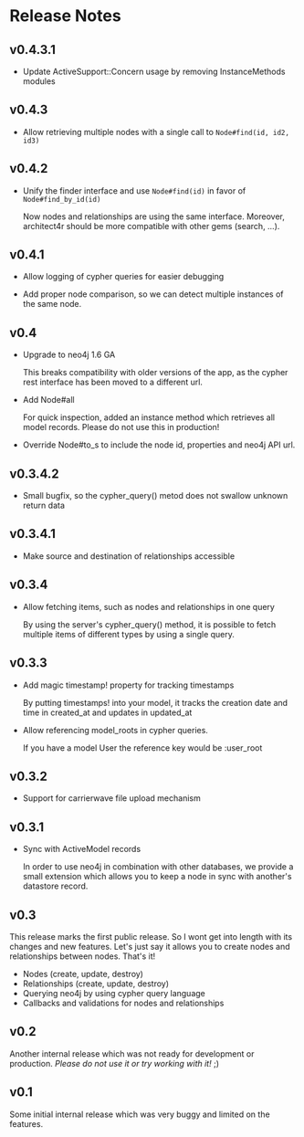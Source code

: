 # Release Notes

## v0.4.3.1

* Update ActiveSupport::Concern usage by removing InstanceMethods modules


## v0.4.3

* Allow retrieving multiple nodes with a single call to ```Node#find(id, id2, id3)```

## v0.4.2

* Unify the finder interface and use ```Node#find(id)``` in favor of ```Node#find_by_id(id)```

  Now nodes and relationships are using the same interface. Moreover, architect4r should be 
  more compatible with other gems (search, …).

## v0.4.1

* Allow logging of cypher queries for easier debugging

* Add proper node comparison, so we can detect multiple instances of the same node.

## v0.4

* Upgrade to neo4j 1.6 GA

  This breaks compatibility with older versions of the app, as the cypher rest interface
  has been moved to a different url.

* Add Node#all
  
  For quick inspection, added an instance method which retrieves all model records. Please 
  do not use this in production!

* Override Node#to_s to include the node id, properties and neo4j API url.

## v0.3.4.2

* Small bugfix, so the cypher_query() metod does not swallow unknown return data

## v0.3.4.1

* Make source and destination of relationships accessible

## v0.3.4

* Allow fetching items, such as nodes and relationships in one query
  
  By using the server's cypher_query() method, it is possible to fetch 
  multiple items of different types by using a single query.

## v0.3.3

* Add magic timestamp! property for tracking timestamps

  By putting timestamps! into your model, it tracks the creation date and 
  time in created\_at and updates in updated\_at

* Allow referencing model_roots in cypher queries.

  If you have a model User the reference key would be :user_root

## v0.3.2

* Support for carrierwave file upload mechanism

## v0.3.1

* Sync with ActiveModel records

  In order to use neo4j in combination with other databases, we provide a 
  small extension which allows you to keep a node in sync with another's 
  datastore record.

## v0.3

This release marks the first public release. So I wont get into length 
with its changes and new features. Let's just say it allows you to create
nodes and relationships between nodes. That's it!

* Nodes (create, update, destroy)
* Relationships (create, update, destroy)
* Querying neo4j by using cypher query language
* Callbacks and validations for nodes and relationships

## v0.2

Another internal release which was not ready for development or production.
_Please do not use it or try working with it!_ ;)

## v0.1

Some initial internal release which was very buggy and limited on the features.
